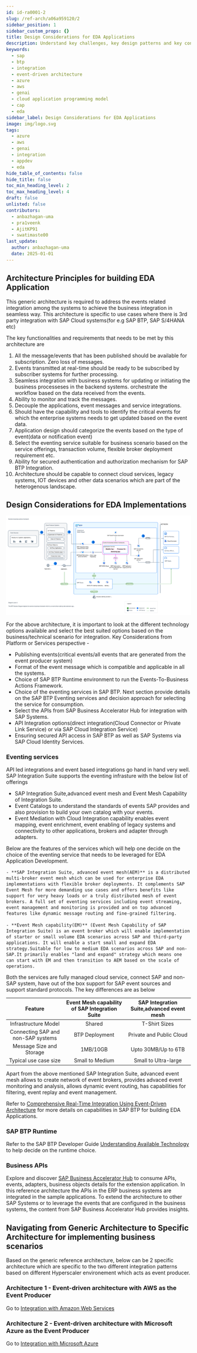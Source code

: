 ```yaml
---
id: id-ra0001-2
slug: /ref-arch/a06a959120/2
sidebar_position: 1
sidebar_custom_props: {}
title: Design Considerations for EDA Applications
description: Understand key challenges, key design patterns and key considerations from platform, technical services,when building event-driven architecture based applications.
keywords:
  - sap
  - btp
  - integration
  - event-driven architecture
  - azure 
  - aws 
  - genai
  - cloud application programming model
  - cap
  - eda
sidebar_label: Design Considerations for EDA Applications
image: img/logo.svg
tags:
  - azure
  - aws
  - genai
  - integration
  - appdev
  - eda
hide_table_of_contents: false
hide_title: false
toc_min_heading_level: 2
toc_max_heading_level: 4
draft: false
unlisted: false
contributors:
  - anbazhagan-uma
  - pra1veenk
  - AjitKP91
  - swatimaste00 
last_update:
  author: anbazhagan-uma
  date: 2025-01-01
---
```


## Architecture Principles for building EDA Application
This generic architecture is required to address the events related integration among the systems to achieve the business integration in seamless way. This architecture is specific to use cases where there is 3rd party integration with SAP Cloud systems(for e.g SAP BTP, SAP S/4HANA etc)

The key functionalities and requirements that needs to be met by this architecture are 

1) All the message/events that has been published should be available for subscription. Zero loss of messages.
2) Events transmitted at real-time should be ready to be subscribed by subscriber systems for further processing.
3) Seamless integration with business systems for updating or initiating the business processeses in the backend systems. orchestrate the workflow based on the data received from the events.
4) Ability to monitor and track the messages.
5) Decouple the applications, event messages and service integrations.
6) Should have the capability and tools to identify the critical events for which the enterprise systems needs to get updated based on the event data.
7) Application design should categorize the events based on the type of event(data or notification event)
8) Select the eventing service suitable for business scenario based on the service offerings, transaction volume, flexible broker deployment requirement etc.
9) Ability for secured authentication and authorization mechanism for SAP BTP Integration.
10) Architecture should be capable to connect cloud services, legacy systems, IOT devices and other data scenarios which are part of the heterogenous landscape.


## Design Considerations for EDA Implementations

![image](images/e2b-framework-cc.svg)


For the above architecture, it is important to look at the different technology options available and select the best suited options based on the business/technical scenario for integration.
Key Considerations from Platform or Services perspective - 

- Publishing events(critical events/all events that are generated from the event producer system)
- Format of the event message which is compatible and applicable in all the systems.
- Choice of SAP BTP Runtime environment to run the Events-To-Business Actions Framework.
- Choice of the eventing services in SAP BTP. Next section provide details on the SAP BTP Eventing services and decision approach for selecting the service for consumption.
- Select the APIs from SAP Business Accelerator Hub for integration with SAP Systems.
- API Integration options(direct integration(Cloud Connector or Private Link Service) or via SAP Cloud Integration Service)
- Ensuring secured API access in SAP BTP as well as SAP Systems via SAP Cloud Identity Services.

### Eventing services

API led integrations and event based integrations go hand in hand very well. SAP Integration Suite supports the eventing infrasture with the below list of offerings
- SAP Integration Suite,advanced event mesh and Event Mesh Capability of Integration Suite.
- Event Catalogs to understand the standards of events SAP provides and also provision to build your own catalog with your events.
- Event Mediation with Cloud Integration capability enables event mapping, event enrichment, event enabling of legacy systems and connectivity to other applications, brokers and adapter through adapters.

Below are the features of the services which will help one decide on the choice of the eventing service that needs to be leveraged for EDA Application Development.

    - **SAP Integration Suite, advanced event mesh(AEM)** is a distributed multi-broker event mesh which can be used for enterprise EDA implementations with flexible broker deployments. It complements SAP Event Mesh for more demanding use cases and offers benefits like support for very heavy loads or a truly distributed mesh of event brokers. A full set of eventing services including event streaming, event management and monitoring is provided and on top advanced features like dynamic message routing and fine-grained filtering.

    - **Event Mesh capability(EM)** (Event Mesh Capability of SAP Integration Suite) is an event broker which will enable implementation of starter or small volume EDA scenarios across SAP and third-party applications. It will enable a start small and expand EDA strategy.Suitable for low to medium EDA scenarios across SAP and non-SAP.It primarily enables "land and expand" strategy which means one can start with EM and then transition to AEM based on the scale of operations.

Both the services are fully managed cloud service, connect SAP and non-SAP system, have out of the box support for SAP event sources and support standard protocols.
The key differences are as below

| Feature | Event Mesh capability of SAP Integration Suite | SAP Integration Suite,advanced event mesh |
| :---: | :---: | :---: |
Infrastructure Model | Shared | T-Shirt Sizes|
Connecting SAP and non-SAP systems | BTP Deployment | Private and Public Cloud|
Message Size and Storage | 1MB/10GB | Upto 30MB/Up to 6TB|
Typical use case size | Small to Medium | Small to Ultra-large|

Apart from the above mentioned SAP Integration Suite, advanced event mesh allows to create network of event brokers, provides advaced event monitoring and analysis, allows dynamic event routing, has capabilities for filtering, event replay and event management.

Refer to [Comprehensive Real-Time Integration Using Event-Driven Architecture](https://www.sap.com/documents/2024/10/f41de944-dc7e-0010-bca6-c68f7e60039b.html) for more details on capabilities in SAP BTP for building EDA Applications. 

### SAP BTP Runtime

Refer to the SAP BTP Developer Guide [Understanding Available Technology](https://help.sap.com/docs/btp/btp-developers-guide/understanding-available-technology#loiof3641a5635504edab2c6bb84fa86a42a) to help decide on the runtime choice.

### Business APIs

Explore and discover [SAP Business Accelerator Hub](https://api.sap.com) to consume APIs, events, adapters, business objects details for the extension application. 
In this reference architecture the APIs in the ERP business systems are integrated in the sample applications. To extend the architecture to other SAP Systems or to leverage the events that are configured in the business systems, the content from SAP Business Accelerator Hub provides insights.

## Navigating from Generic Architecture to Specific Architecture for implementing business scenarios

Based on the generic reference architecture, below can be 2 specific architecture which are specific to the two different integration patterns based on different Hyperscaler environement which acts as event producer. 

### Architecture 1 - Event-driven architecture with AWS as the Event Producer

Go to [Integration with Amazon Web Services](/docs/ref-arch/RA0001/3-aws-iot-integration/readme.md)

### Architecture 2 - Event-driven architecture with Microsoft Azure as the Event Producer

Go to [Integration with Microsoft Azure](/docs/ref-arch/RA0001/4-azure-iot-integration/readme.md)